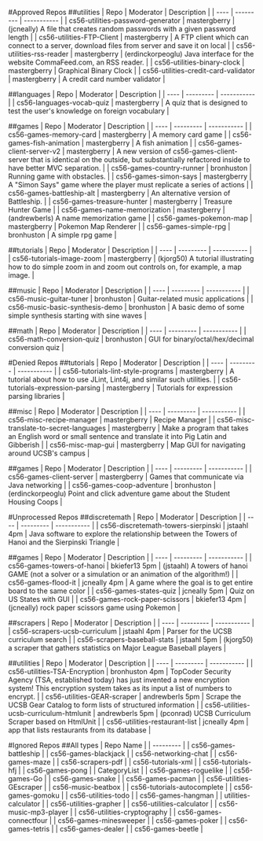 #Approved Repos
##utilities
| Repo | Moderator | Description |
| ---- | --------- | ----------- |
| cs56-utilities-password-generator | mastergberry | (jcneally) A file that creates random passwords with a given password length |
| cs56-utilities-FTP-Client | mastergberry | A FTP client which can connect to a server, download files from server and save it on local |
| cs56-utilities-rss-reader | mastergberry | (erdinckorpeoglu) Java interface for the website CommaFeed.com, an RSS reader.  |
| cs56-utilities-binary-clock | mastergberry | Graphical Binary Clock |
| cs56-utilities-credit-card-validator | mastergberry | A credit card number validator |

##languages
| Repo | Moderator | Description |
| ---- | --------- | ----------- |
| cs56-languages-vocab-quiz | mastergberry | A quiz that is designed to test the user's knowledge on foreign vocabulary |

##games
| Repo | Moderator | Description |
| ---- | --------- | ----------- |
| cs56-games-memory-card | mastergberry | A memory card game |
| cs56-games-fish-animation | mastergberry | A fish animation |
| cs56-games-client-server-v2 | mastergberry | A new version of cs56-games-client-server that is identical on the outside, but substantially refactored inside to have better MVC separation. |
| cs56-games-country-runner | bronhuston | Running game with obstacles. |
| cs56-games-simon-says | mastergberry | A "Simon Says" game where the player must replicate a series of actions |
| cs56-games-battleship-alt | mastergberry | An alternative version of Battleship. |
| cs56-games-treasure-hunter | mastergberry | Treasure Hunter Game |
| cs56-games-name-memorization | mastergberry | (andrewberls) A name memorization game |
| cs56-games-pokemon-map | mastergberry |  Pokemon Map Renderer |
| cs56-games-simple-rpg | bronhuston | A simple rpg game |

##tutorials
| Repo | Moderator | Description |
| ---- | --------- | ----------- |
| cs56-tutorials-image-zoom | mastergberry | (kjorg50) A tutorial illustrating how to do simple zoom in and zoom out controls on, for example, a map image. |

##music
| Repo | Moderator | Description |
| ---- | --------- | ----------- |
| cs56-music-guitar-tuner | bronhuston | Guitar-related music applications |
| cs56-music-basic-synthesis-demo | bronhuston | A basic demo of some simple synthesis starting with sine waves |

##math
| Repo | Moderator | Description |
| ---- | --------- | ----------- |
| cs56-math-conversion-quiz | bronhuston | GUI for binary/octal/hex/decimal conversion quiz |

#Denied Repos
##tutorials
| Repo | Moderator | Description |
| ---- | --------- | ----------- |
| cs56-tutorials-lint-style-programs | mastergberry | A tutorial about how to use JLint, Lint4j, and similar such utilities. |
| cs56-tutorials-expression-parsing | mastergberry | Tutorials for expression parsing libraries |

##misc
| Repo | Moderator | Description |
| ---- | --------- | ----------- |
| cs56-misc-recipe-manager | mastergberry | Recipe Manager |
| cs56-misc-translate-to-secret-languages | mastergberry | Make a program that takes an English word or small sentence and translate it into Pig Latin and Gibberish |
| cs56-misc-map-gui | mastergberry | Map GUI for navigating around UCSB's campus |

##games
| Repo | Moderator | Description |
| ---- | --------- | ----------- |
| cs56-games-client-server | mastergberry | Games that communicate via Java networking |
| cs56-games-coop-adventure | bronhuston | (erdinckorpeoglu) Point and click adventure game about the Student Housing Coops |

#Unprocessed Repos
##discretemath
| Repo | Moderator | Description |
| ---- | --------- | ----------- |
| cs56-discretemath-towers-sierpinski | jstaahl 4pm | Java software to explore the relationship between the Towers of Hanoi and the Sierpinski Triangle |

##games
| Repo | Moderator | Description |
| ---- | --------- | ----------- |
| cs56-games-towers-of-hanoi | bkiefer13 5pm | (jstaahl) A towers of hanoi GAME (not a solver or a simulation or an animation of the algorithm!) |
| cs56-games-flood-it | jcneally 4pm | A game where the goal is to get entire board to the same color |
| cs56-games-states-quiz | jcneally 5pm | Quiz on US States with GUI |
| cs56-games-rock-paper-scissors | bkiefer13 4pm | (jcneally) rock paper scissors game using Pokemon |

##scrapers
| Repo | Moderator | Description |
| ---- | --------- | ----------- |
| cs56-scrapers-ucsb-curriculum | jstaahl 4pm | Parser for the UCSB curriculum search |
| cs56-scrapers-baseball-stats | jstaahl 5pm | (kjorg50) a scraper that gathers statistics on Major League Baseball players |

##utilities
| Repo | Moderator | Description |
| ---- | --------- | ----------- |
| cs56-utilities-TSA-Encryption | bronhuston 4pm | TopCoder Security Agency (TSA, established today) has just invented a new encryption system! This encryption system takes as its input a list of numbers to encrypt.  |
| cs56-utilities-GEAR-scraper | andrewberls 5pm | Scrape the UCSB Gear Catalog to form lists of structured information |
| cs56-utilities-ucsb-curriculum-htmlunit | andrewberls 5pm | (pconrad) UCSB Curriculum Scraper based on HtmlUnit |
| cs56-utilities-restaurant-list | jcneally 4pm | app that lists restaurants from its database |

#Ignored Repos
##All types
| Repo Name |
| --------- |
| cs56-games-battleship |
| cs56-games-blackjack |
| cs56-networking-chat |
| cs56-games-maze |
| cs56-scrapers-pdf |
| cs56-tutorials-xml |
| cs56-tutorials-hfj |
| cs56-games-pong |
| CategoryList |
| cs56-games-roguelike |
| cs56-games-Go |
| cs56-games-snake |
| cs56-games-pacman |
| cs56-utilities-GEscraper |
| cs56-music-beatbox |
| cs56-tutorials-autocomplete |
| cs56-games-gomoku |
| cs56-utilities-todo |
| cs56-games-hangman |
| utilities-calculator |
| cs56-utilities-grapher |
| cs56-utilities-calculator |
| cs56-music-mp3-player |
| cs56-utilities-cryptography |
| cs56-games-connectfour |
| cs56-games-minesweeper |
| cs56-games-poker |
| cs56-games-tetris |
| cs56-games-dealer |
| cs56-games-beetle |
